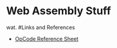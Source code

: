 # Web Assembly Stuff
wat.
#Links and References
* [OpCode Reference Sheet](https://pengowray.github.io/wasm-ops/)
